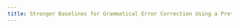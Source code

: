 ```yaml
---
title: Stronger Baselines for Grammatical Error Correction Using a Pretrained Encoder-Decoder Model.
---
```

